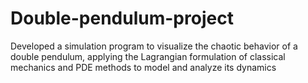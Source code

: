 # Double-pendulum-project
Developed a simulation program to visualize the chaotic behavior of a double pendulum, applying the Lagrangian formulation of classical mechanics and PDE methods to model and analyze its dynamics
